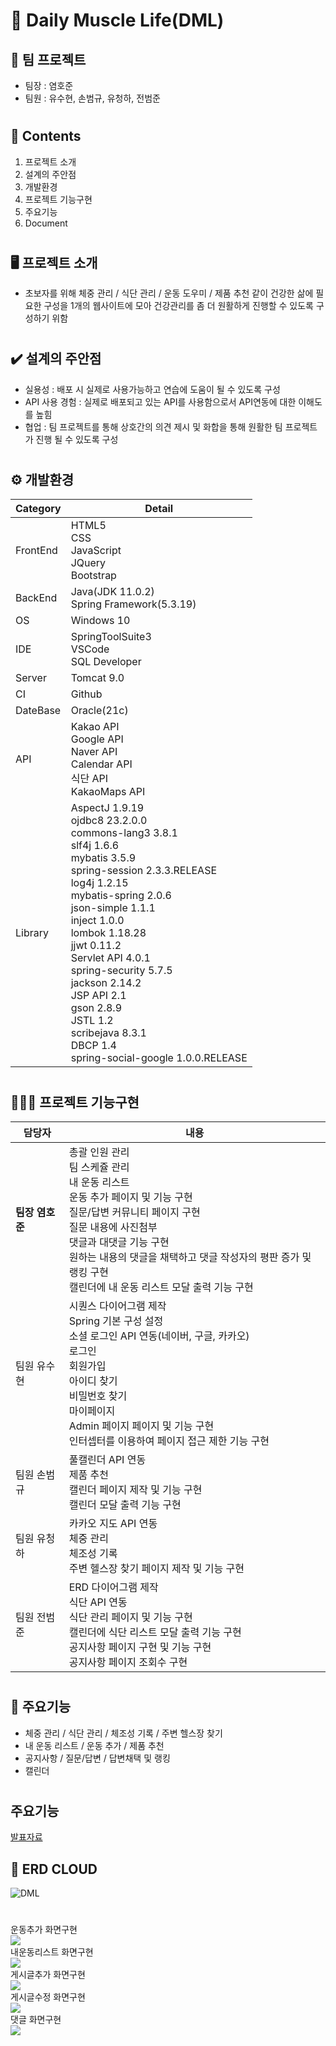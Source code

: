 # 💪 Daily Muscle Life(DML)
##  📣 팀 프로젝트
- 팀장 : 염호준
- 팀원 : 유수현, 손범규, 유청하, 전범준
#

#
## 📖 Contents
1. 프로젝트 소개
2. 설계의 주안점
3. 개발환경
4. 프로젝트 기능구현
5. 주요기능
6. Document
#
## 🖥️ 프로젝트 소개
- 초보자를 위해 체중 관리 / 식단 관리 / 운동 도우미 / 제품 추천  같이 건강한 삶에 필요한 구성을 1개의 웹사이트에 모아 건강관리를 좀 더 원활하게 진행할 수 있도록 구성하기 위함
#
## ✔️ 설계의 주안점
- 실용성 : 배포 시 실제로 사용가능하고 연습에 도움이 될 수 있도록 구성
- API 사용 경험 : 실제로 배포되고 있는 API를 사용함으로서 API연동에 대한 이해도를 높힘
- 협업 : 팀 프로젝트를 통해 상호간의 의견 제시 및 화합을 통해 원활한 팀 프로젝트가 진행 될 수 있도록 구성
#
## ⚙️ 개발환경
|Category|Detail|
|--------|------|
|FrontEnd|HTML5<br> CSS<br> JavaScript<br> JQuery<br> Bootstrap|
|BackEnd|Java(JDK 11.0.2)<br> Spring Framework(5.3.19)|
|OS|Windows 10|
|IDE|SpringToolSuite3<br> VSCode<br> SQL Developer|
|Server|Tomcat 9.0|
|CI|Github|
|DateBase|Oracle(21c)|
|API|Kakao API<br> Google API<br> Naver API<br> Calendar API<br> 식단 API<br> KakaoMaps API|
|Library|AspectJ 1.9.19 <br>ojdbc8 23.2.0.0<br> commons-lang3 3.8.1<br> slf4j 1.6.6<br> mybatis 3.5.9<br> spring-session 2.3.3.RELEASE<br> log4j 1.2.15<br> mybatis-spring 2.0.6<br> json-simple 1.1.1<br> inject 1.0.0<br> lombok 1.18.28<br> jjwt 0.11.2<br> Servlet API 4.0.1<br> spring-security 5.7.5<br> jackson 2.14.2<br> JSP API 2.1<br> gson 2.8.9<br> JSTL 1.2<br> scribejava 8.3.1<br> DBCP 1.4<br> spring-social-google 1.0.0.RELEASE|
#
## 🧑‍🤝‍🧑 프로젝트 기능구현
|담당자|내용|
|------|----|
|**팀장 염호준**|총괄 인원 관리<br> 팀 스케쥴 관리<br> 내 운동 리스트<br> 운동 추가 페이지 및 기능 구현<br>질문/답변 커뮤니티 페이지 구현<br>질문 내용에 사진첨부<br>댓글과 대댓글 기능 구현<br>원하는 내용의 댓글을 채택하고 댓글 작성자의 평판 증가 및 랭킹 구현 <br>캘린더에 내 운동 리스트 모달 출력 기능 구현|
|팀원 유수현|시퀀스 다이어그램 제작<br> Spring 기본 구성 설정<br> 소셜 로그인 API 연동(네이버, 구글, 카카오) <br>로그인<br> 회원가입<br> 아이디 찾기<br> 비밀번호 찾기<br> 마이페이지<br> Admin 페이지 페이지 및 기능 구현 <br>인터셉터를 이용하여 페이지 접근 제한 기능 구현|
|팀원 손범규|풀캘린더 API 연동<br> 제품 추천<br> 캘린더 페이지 제작 및 기능 구현<br> 캘린더 모달 출력 기능 구현|
|팀원 유청하|카카오 지도 API 연동<br> 체중 관리<br> 체조성 기록<br> 주변 헬스장 찾기 페이지 제작 및 기능 구현|
|팀원 전범준|ERD 다이어그램 제작<br> 식단 API 연동<br> 식단 관리 페이지 및 기능 구현<br> 캘린더에 식단 리스트 모달 출력 기능 구현<br> 공지사항 페이지 구현 및 기능 구현 <br> 공지사항 페이지 조회수 구현
#
## 📌 주요기능
- 체중 관리 / 식단 관리 / 체조성 기록 / 주변 헬스장 찾기
- 내 운동 리스트 / 운동 추가 / 제품 추천
- 공지사항 / 질문/답변 / 답변채택 및 랭킹
- 캘린더
#
## 주요기능
[발표자료](https://docs.google.com/presentation/d/1aFiRfCkb3Yd7xzLqmzZPHlQKbqLlj_A8/edit#slide=id.g27f8e26b356_16_20)
## 📌 ERD CLOUD
  ![DML](https://github.com/yeomhojun1/DML/assets/135560342/bb3a6f18-6dac-4d4b-b235-f6a30134dcf9)
#

##
운동추가 화면구현<br>
<img src="https://github.com/yeomhojun1/DML/assets/135560342/c866008e-97ff-4d93-bf06-d6464c0e3119">
<br>
내운동리스트 화면구현<br>
<img src="https://github.com/yeomhojun1/DML/assets/135560342/4e059cfc-a573-4c3b-8601-fa1b89a13205">
<br>
게시글추가 화면구현<br>
<img src="https://github.com/yeomhojun1/DML/assets/135560342/acd7f18b-8f4c-45ba-8c0d-fa0b8f823455">
<br>
게시글수정 화면구현<br>
<img src="https://github.com/yeomhojun1/DML/assets/135560342/3f96595e-8d39-4773-90d7-5ede444affca">
<br>
댓글 화면구현<br>
<img src="https://github.com/yeomhojun1/DML/assets/135560342/612c5db3-bb07-47c1-9c5c-57cbd13ca042">


